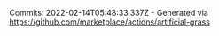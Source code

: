 Commits: 2022-02-14T05:48:33.337Z - Generated via https://github.com/marketplace/actions/artificial-grass
<br>
